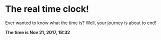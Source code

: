 # The real time clock!

Ever wanted to know what the time is? Well, your journey is about to end!

**The time is Nov 21, 2017, 18:32**